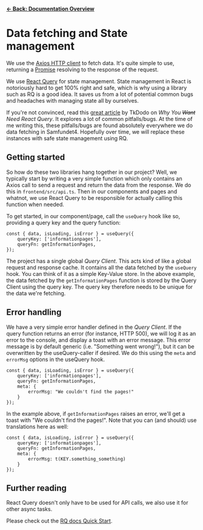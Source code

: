 [**&larr; Back: Documentation Overview**](../../README.md)

# Data fetching and State management

We use the [Axios HTTP client](https://axios-http.com/docs/intro) to fetch data. It's quite simple to use, returning a
[Promise](https://developer.mozilla.org/en-US/docs/Web/JavaScript/Reference/Global_Objects/Promise) resolving to the
response of the request.

We use [React Query](https://tanstack.com/query/v3) for state management. State management in React is notoriously hard
to get 100% right and safe, which is why using a library such as RQ is a good idea. It saves us from a lot of potential
common bugs and headaches with managing state all by ourselves.

If you're not convinced, read this [great article](https://tkdodo.eu/blog/why-you-want-react-query) by TkDodo on *Why
You ~~Want~~ Need React Query*. It explores a lot of common pitfalls/bugs. At the time of me writing this, these
pitfalls/bugs are found absolutely everywhere we do data fetching in Samfundet4. Hopefully over time, we will replace
these instances with safe state management using RQ.

## Getting started

So how do these two libraries hang together in our project? Well, we typically start by writing a very simple function
which only contains an Axios call to send a request and return the data from the response. We do this
in `frontend/src/api.ts`. Then in our components and pages and
whatnot, we use React Query to be responsible for actually calling this function when needed.

To get started, in our component/page, call the `useQuery` hook like so, providing a query key and the query function:

```tsx
const { data, isLoading, isError } = useQuery({
    queryKey: ['informationpages'],
    queryFn: getInformationPages,
});
```

The project has a single global *Query Client*. This acts kind of like a global request and response cache. It contains
all the data fetched by the `useQuery` hook. You can think of it as a simple Key-Value store. In the above example, the
data fetched by the `getInformationPages` function is stored by the Query Client using the query key. The query key
therefore needs to be unique for the data we're fetching.

## Error handling

We have a very simple error handler defined in the *Query Client*. If the query function returns an error (for instance,
HTTP 500), we will log it as an error to the console, and display a toast with an error message. This error message is
by default generic (i.e. "Something went wrong!"), but it can be overwritten by the useQuery-caller if desired. We do
this using the `meta` and `errorMsg` options in the useQuery hook.

```tsx
const { data, isLoading, isError } = useQuery({
    queryKey: ['informationpages'],
    queryFn: getInformationPages,
    meta: {
        errorMsg: "We couldn't find the pages!"
    }
});
```

In the example above, if `getInformationPages` raises an error, we'll get a toast with "We couldn't find the pages!".
Note that you can (and should) use translations here as well:

```tsx
const { data, isLoading, isError } = useQuery({
    queryKey: ['informationpages'],
    queryFn: getInformationPages,
    meta: {
        errorMsg: t(KEY.something_something)
    }
});
```

## Further reading

React Query doesn't only have to be used for API calls, we also use it for other async tasks.

Please check out the [RQ docs Quick Start](https://tanstack.com/query/latest/docs/framework/react/quick-start).
